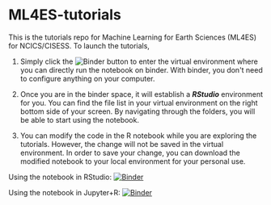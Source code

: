 # ML4ES-tutorials
This is the tutorials repo for Machine Learning for Earth Sciences (ML4ES) for NCICS/CISESS. To launch the tutorials, 

1. Simply click the ![Binder](https://mybinder.org/badge_logo.svg) button to enter the virtual environment where you can directly run the notebook on binder. With binder, you don't need to configure anything on your computer.

2. Once you are in the binder space, it will establish a __*RStudio*__ environment for you. You can find the file list in your virtual environment on the right bottom side of your screen. By navigating through the folders, you will be able to start using the notebook.

3. You can modify the code in the R notebook while you are exploring the tutorials. However, the change will not be saved in the virtual environment. In order to save your change, you can download the modified notebook to your local environment for your personal use.

Using the notebook in RStudio: [![Binder](https://mybinder.org/badge_logo.svg)](https://mybinder.org/v2/gh/geo-yrao/ML4ES-sandbox/main?urlpath=git-pull?repo=https%3A%2F%2Fgithub.com%2Fgeo-yrao%2FML4ES-tutorials&urlpath=tree%2FML4ES-tutorials%2F&branch=master)  

Using the notebook in Jupyter+R: [![Binder](https://mybinder.org/badge_logo.svg)](https://mybinder.org/v2/gh/geo-yrao/ML4ES-sandbox/main?urlpath=git-pull?repo=https%3A%2F%2Fgithub.com%2Fgeo-yrao%2FML4ES-tutorials&urlpath=tree%2FML4ES-tutorials%2F&branch=master)
